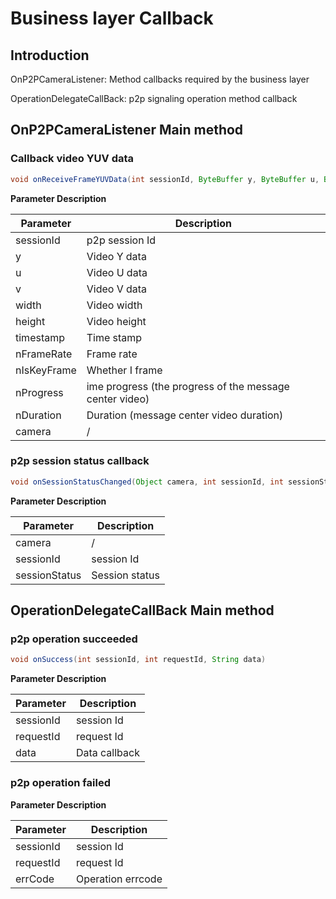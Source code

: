 # Business layer Callback



## Introduction

OnP2PCameraListener: Method callbacks required by the business layer

OperationDelegateCallBack: p2p signaling operation method callback



##  OnP2PCameraListener  Main method



### Callback video YUV data

```java
void onReceiveFrameYUVData(int sessionId, ByteBuffer y, ByteBuffer u, ByteBuffer v, int width, int height, int nFrameRate, int nIsKeyFrame, long timestamp, long nProgress, long nDuration, Object camera);
```

**Parameter Description**

| Parameter   | Description                                             |
| ----------- | ------------------------------------------------------- |
| sessionId   | p2p session Id                                          |
| y           | Video Y data                                            |
| u           | Video U data                                            |
| v           | Video V data                                            |
| width       | Video width                                             |
| height      | Video height                                            |
| timestamp   | Time stamp                                              |
| nFrameRate  | Frame rate                                              |
| nIsKeyFrame | Whether I frame                                         |
| nProgress   | ime progress (the progress of the message center video) |
| nDuration   | Duration (message center video duration)                |
| camera      | /                                                       |



### p2p session status callback

```java
void onSessionStatusChanged(Object camera, int sessionId, int sessionStatus)
```

**Parameter Description**

| Parameter     | Description    |
| ------------- | -------------- |
| camera        | /              |
| sessionId     | session Id     |
| sessionStatus | Session status |



## OperationDelegateCallBack Main method



### p2p  operation succeeded

```java
void onSuccess(int sessionId, int requestId, String data)
```

**Parameter Description**

| Parameter | Description   |
| --------- | ------------- |
| sessionId | session Id    |
| requestId | request Id    |
| data      | Data callback |



### p2p  operation failed

**Parameter Description**

| Parameter | Description       |
| --------- | ----------------- |
| sessionId | session Id        |
| requestId | request Id        |
| errCode   | Operation errcode |

